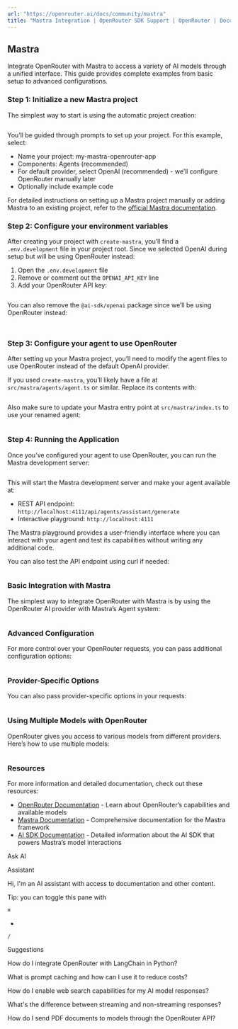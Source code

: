```yaml
---
url: "https://openrouter.ai/docs/community/mastra"
title: "Mastra Integration | OpenRouter SDK Support | OpenRouter | Documentation"
---
```


## Mastra

Integrate OpenRouter with Mastra to access a variety of AI models through a unified interface. This guide provides complete examples from basic setup to advanced configurations.

### Step 1: Initialize a new Mastra project

The simplest way to start is using the automatic project creation:

```code-block text-sm

```

You’ll be guided through prompts to set up your project. For this example, select:

- Name your project: my-mastra-openrouter-app
- Components: Agents (recommended)
- For default provider, select OpenAI (recommended) - we’ll configure OpenRouter manually later
- Optionally include example code

For detailed instructions on setting up a Mastra project manually or adding Mastra to an existing project, refer to the [official Mastra documentation](https://mastra.ai/en/docs/getting-started/installation).

### Step 2: Configure your environment variables

After creating your project with `create-mastra`, you’ll find a `.env.development` file in your project root. Since we selected OpenAI during setup but will be using OpenRouter instead:

1. Open the `.env.development` file
2. Remove or comment out the `OPENAI_API_KEY` line
3. Add your OpenRouter API key:

```code-block text-sm

```

You can also remove the `@ai-sdk/openai` package since we’ll be using OpenRouter instead:

```code-block text-sm

```

```code-block text-sm

```

### Step 3: Configure your agent to use OpenRouter

After setting up your Mastra project, you’ll need to modify the agent files to use OpenRouter instead of the default OpenAI provider.

If you used `create-mastra`, you’ll likely have a file at `src/mastra/agents/agent.ts` or similar. Replace its contents with:

```code-block text-sm

```

Also make sure to update your Mastra entry point at `src/mastra/index.ts` to use your renamed agent:

```code-block text-sm

```

### Step 4: Running the Application

Once you’ve configured your agent to use OpenRouter, you can run the Mastra development server:

```code-block text-sm

```

This will start the Mastra development server and make your agent available at:

- REST API endpoint: `http://localhost:4111/api/agents/assistant/generate`
- Interactive playground: `http://localhost:4111`

The Mastra playground provides a user-friendly interface where you can interact with your agent and test its capabilities without writing any additional code.

You can also test the API endpoint using curl if needed:

```code-block text-sm

```

### Basic Integration with Mastra

The simplest way to integrate OpenRouter with Mastra is by using the OpenRouter AI provider with Mastra’s Agent system:

```code-block text-sm

```

### Advanced Configuration

For more control over your OpenRouter requests, you can pass additional configuration options:

```code-block text-sm

```

### Provider-Specific Options

You can also pass provider-specific options in your requests:

```code-block text-sm

```

### Using Multiple Models with OpenRouter

OpenRouter gives you access to various models from different providers. Here’s how to use multiple models:

```code-block text-sm

```

### Resources

For more information and detailed documentation, check out these resources:

- [OpenRouter Documentation](https://openrouter.ai/docs) \- Learn about OpenRouter’s capabilities and available models
- [Mastra Documentation](https://mastra.ai/docs) \- Comprehensive documentation for the Mastra framework
- [AI SDK Documentation](https://sdk.vercel.ai/docs) \- Detailed information about the AI SDK that powers Mastra’s model interactions

Ask AI

Assistant

Hi, I'm an AI assistant with access to documentation and other content.

Tip: you can toggle this pane with

`⌘`

+

`/`

Suggestions

How do I integrate OpenRouter with LangChain in Python?

What is prompt caching and how can I use it to reduce costs?

How do I enable web search capabilities for my AI model responses?

What's the difference between streaming and non-streaming responses?

How do I send PDF documents to models through the OpenRouter API?